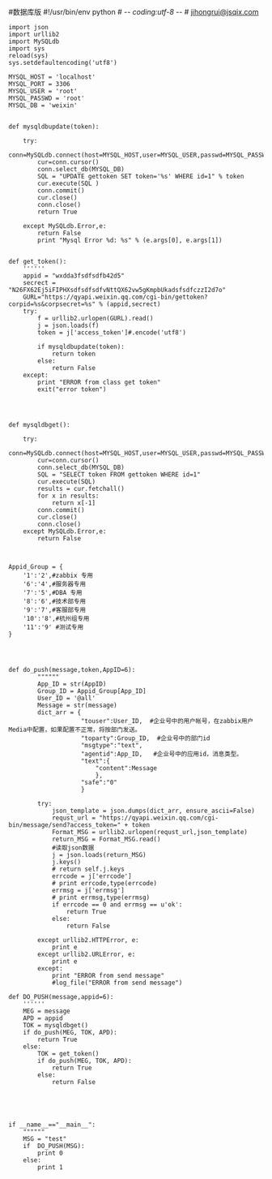 #数据库版
    #!/usr/bin/env python
    # -*- coding:utf-8 -*-
    # jihongrui@jsqix.com
    
    import json
    import urllib2
    import MySQLdb
    import sys
    reload(sys)
    sys.setdefaultencoding('utf8')
    
    MYSQL_HOST = 'localhost'
    MYSQL_PORT = 3306
    MYSQL_USER = 'root'
    MYSQL_PASSWD = 'root'
    MYSQL_DB = 'weixin'
    
    
    def mysqldbupdate(token):
    
        try:
            conn=MySQLdb.connect(host=MYSQL_HOST,user=MYSQL_USER,passwd=MYSQL_PASSWD,port=MYSQL_PORT,charset="utf8")
            cur=conn.cursor()
            conn.select_db(MYSQL_DB)
            SQL = "UPDATE gettoken SET token='%s' WHERE id=1" % token
            cur.execute(SQL )
            conn.commit()
            cur.close()
            conn.close()
            return True
    
        except MySQLdb.Error,e:
            return False
            print "Mysql Error %d: %s" % (e.args[0], e.args[1])
    
    
    def get_token():
        ''''''
        appid = "wxdda3fsdfsdfb42d5"
        secrect = "N26FX62Ej5iFIPHXsdfsdfsdfvNttQX62vw5gKmpbUkadsfsdfczzI2d7o"
        GURL="https://qyapi.weixin.qq.com/cgi-bin/gettoken?corpid=%s&corpsecret=%s" % (appid,secrect)
        try:
            f = urllib2.urlopen(GURL).read()
            j = json.loads(f)
            token = j['access_token']#.encode('utf8')
    
            if mysqldbupdate(token):
                return token
            else:
                return False
        except:
            print "ERROR from class get token"
            exit("error token")
    
    
    
    
    def mysqldbget():
    
        try:
            conn=MySQLdb.connect(host=MYSQL_HOST,user=MYSQL_USER,passwd=MYSQL_PASSWD,port=MYSQL_PORT,charset="utf8")
            cur=conn.cursor()
            conn.select_db(MYSQL_DB)
            SQL = "SELECT token FROM gettoken WHERE id=1"
            cur.execute(SQL)
            results = cur.fetchall()
            for x in results:
                return x[-1]
            conn.commit()
            cur.close()
            conn.close()
        except MySQLdb.Error,e:
            return False

    
    
    Appid_Group = {
        '1':'2',#zabbix 专用
        '6':'4',#服务器专用
        '7':'5',#DBA 专用
        '8':'6',#技术部专用
        '9':'7',#客服部专用
        '10':'8',#杭州组专用
        '11':'9' #测试专用
    }
    
    
    
    
    def do_push(message,token,AppID=6):
            """"""
            App_ID = str(AppID)
            Group_ID = Appid_Group[App_ID]
            User_ID = '@all'
            Message = str(message)
            dict_arr = {
                        "touser":User_ID,  #企业号中的用户帐号，在zabbix用户Media中配置，如果配置不正常，将按部门发送。
                        "toparty":Group_ID,  #企业号中的部门id
                        "msgtype":"text",
                        "agentid":App_ID,   #企业号中的应用id，消息类型。
                        "text":{
                            "content":Message
                            },
                        "safe":"0"
                        }
    
            try:
                json_template = json.dumps(dict_arr, ensure_ascii=False)
                requst_url = "https://qyapi.weixin.qq.com/cgi-bin/message/send?access_token=" + token
                Format_MSG = urllib2.urlopen(requst_url,json_template)
                return_MSG = Format_MSG.read()
                #读取json数据
                j = json.loads(return_MSG)
                j.keys()
                # return self.j.keys
                errcode = j['errcode']
                # print errcode,type(errcode)
                errmsg = j['errmsg']
                # print errmsg,type(errmsg)
                if errcode == 0 and errmsg == u'ok':
                    return True
                else:
                    return False
    
            except urllib2.HTTPError, e:
                print e
            except urllib2.URLError, e:
                print e
            except:
                print "ERROR from send message"
                #log_file("ERROR from send message")
    
    def DO_PUSH(message,appid=6):
        ''''''
        MEG = message
        APD = appid
        TOK = mysqldbget()
        if do_push(MEG, TOK, APD):
            return True
        else:
            TOK = get_token()
            if do_push(MEG, TOK, APD):
                return True
            else:
                return False
    
    
    
    
    
    if __name__=="__main__":
        """"""
        MSG = "test"
        if  DO_PUSH(MSG):
            print 0
        else:
            print 1
